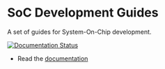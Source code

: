 SoC Development Guides
======================

A set of guides for System-On-Chip development.

[![Documentation Status](https://readthedocs.org/projects/soc-dev-guides/badge/?version=latest)](https://soc-dev-guides.readthedocs.io/en/latest/?badge=latest)

* Read the [documentation](https://soc-dev-guides.readthedocs.io/)
